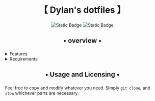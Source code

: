 <div align="center">
    <h1>【 Dylan's dotfiles 】</h1>
    <h3></h3>
</div>

<div align="center">
<img alt="Static Badge" src="https://img.shields.io/github/last-commit/wrightdylan/dotfiles?&style=for-the-badge&color=8ad7eb&logo=git&logoColor=D9E0EE&labelColor=1E202B">
<img alt="Static Badge" src="https://img.shields.io/github/repo-size/wrightdylan/dotfiles?color=86dbce&label=SIZE&logo=protondrive&style=for-the-badge&logoColor=D9E0EE&labelColor=1E202B">
</div>

<div align="center">
    <h2>• overview •</h2>
    <h3></h3>
</div>

<details>
    <summary>Features</summary>

    - Tidy, fancy prompt with useful details of the current directory, and shows SSH status (when active)
    - Automatic wallpaper changer
    - Nice lock screen (can use current background selected by wallpaper changer)
</details>
<details>
    <summary>Requirements</summary>

    - Hyprland
        - hypridle
        - hyprlock
        - hyprpaper
        - hyprpolkitagent
    - Overskride
    - pipewire
    - polkit
    - Waybar
</details>

<div align="center">
    <h2>• Usage and Licensing •</h2>
    <h3></h3>
</div>

Feel free to copy and modify whatever you need. Simply `git clone`, and `stow` whichever parts are necessary.
